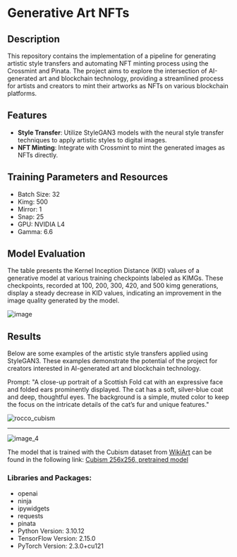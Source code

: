 # Generative Art NFTs

## Description
This repository contains the implementation of a pipeline for generating artistic style transfers and automating NFT minting process using the Crossmint and Pinata. The project aims to explore the intersection of AI-generated art and blockchain technology, providing a streamlined process for artists and creators to mint their artworks as NFTs on various blockchain platforms.

## Features
- **Style Transfer**: Utilize StyleGAN3 models with the neural style transfer techniques to apply artistic styles to digital images.
- **NFT Minting**: Integrate with Crossmint to mint the generated images as NFTs directly.
## Training Parameters and Resources
- Batch Size: 32
- Kimg: 500
- Mirror: 1
- Snap: 25
- GPU: NVIDIA L4
- Gamma: 6.6
## Model Evaluation
The table presents the Kernel Inception Distance (KID) values of a generative model at various training checkpoints labeled as KIMGs. These checkpoints, recorded at 100, 200, 300, 420, and 500 kimg generations, display a steady decrease in KID values, indicating an improvement in the image quality generated by the model.

![image](https://github.com/emrehangorgec/GANsNFTs/assets/54534150/37df4777-7749-4e7a-91ba-95cfe9828b04)

## Results

Below are some examples of the artistic style transfers applied using StyleGAN3. These examples demonstrate the potential of the project for creators interested in AI-generated art and blockchain technology.

Prompt: "A close-up portrait of a Scottish Fold cat with an expressive face and folded ears prominently displayed. The cat has a soft, silver-blue coat and deep, thoughtful eyes. The background is a simple, muted color to keep the focus on the intricate details of the cat’s fur and unique features."


![rocco_cubism](https://github.com/emrehangorgec/GANsNFTs/assets/54534150/fe3f4dec-3717-493c-845f-011e226789a3)

----------------------------------------------------------------------------------------------------------

![image_4](https://github.com/emrehangorgec/GANsNFTs/assets/54534150/434e8679-7acc-4e4a-a9ac-c9d6e2a94f89)


The model that is trained with the Cubism dataset from [WikiArt](https://www.kaggle.com/datasets/steubk/wikiart) can be found in the following link:
[Cubism 256x256, pretrained model](https://www.kaggle.com/datasets/emrehangrge/cubism256x256-stylegan3)
### Libraries and Packages:
- openai
- ninja
- ipywidgets
- requests
- pinata
- Python Version: 3.10.12 
- TensorFlow Version: 2.15.0
- PyTorch Version: 2.3.0+cu121

